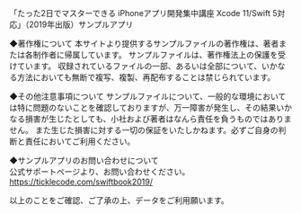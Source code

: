 「たった2日でマスターできる iPhoneアプリ開発集中講座 Xcode 11/Swift 5対応」（2019年出版）サンプルアプリ

◆著作権について
本サイトより提供するサンプルファイルの著作権は、著者または各制作者に帰属しています。
サンプルファイルは、著作権法上の保護を受けています。
収録されているファイルの一部、あるいは全部について、いかなる方法においても無断で複写、複製、再配布することは禁じられています。

◆その他注意事項について
サンプルファイルについて、一般的な環境においては特に問題のないことを確認しておりますが、万一障害が発生し、その結果いかなる損害が生じたとしても、小社および著者はなんら責任を負うものではありません。
また生じた損害に対する一切の保証をいたしかねます。必ずご自身の判断と責任においてご利用ください。

◆サンプルアプリのお問い合わせについて  
公式サポートページより、お問い合わせください。  
https://ticklecode.com/swiftbook2019/


以上のことをご確認、ご了承の上、データをご利用願います。

